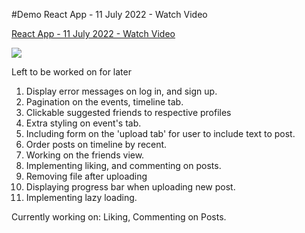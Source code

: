 #Demo
React App - 11 July 2022 - Watch Video

<a href="https://www.loom.com/share/c563ebd18cf847bca22eac6b93494e55">
    <p>React App - 11 July 2022 - Watch Video</p>
    <img style="max-width:300px;" src="https://cdn.loom.com/sessions/thumbnails/c563ebd18cf847bca22eac6b93494e55-with-play.gif">
  </a>

Left to be worked on for later

1. Display error messages on log in, and sign up.
2. Pagination on the events, timeline tab.
3. Clickable suggested friends to respective profiles
4. Extra styling on event's tab.
5. Including form on the 'upload tab' for user to include text to post.
6. Order posts on timeline by recent.
7. Working on the friends view.
8. Implementing liking, and commenting on posts.
9. Removing file after uploading
10. Displaying progress bar when uploading new post.
11. Implementing lazy loading.

Currently working on:
Liking, Commenting on Posts.
